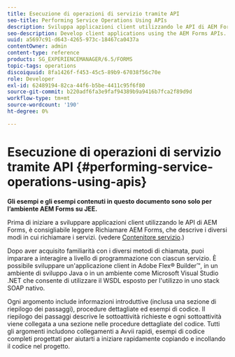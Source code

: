 ```yaml
---
title: Esecuzione di operazioni di servizio tramite API
seo-title: Performing Service Operations Using APIs
description: Sviluppa applicazioni client utilizzando le API di AEM Forms.
seo-description: Develop client applications using the AEM Forms APIs.
uuid: a5697c91-d643-4265-973c-18467ca0437a
contentOwner: admin
content-type: reference
products: SG_EXPERIENCEMANAGER/6.5/FORMS
topic-tags: operations
discoiquuid: 8fa1426f-f453-45c5-89b9-67038f56c70e
role: Developer
exl-id: 62489194-82ca-44f6-b5be-4411c95f6f80
source-git-commit: b220adf6fa3e9faf94389b9a9416b7fca2f89d9d
workflow-type: tm+mt
source-wordcount: '190'
ht-degree: 0%

---
```


# Esecuzione di operazioni di servizio tramite API {#performing-service-operations-using-apis}

**Gli esempi e gli esempi contenuti in questo documento sono solo per l’ambiente AEM Forms su JEE.**

Prima di iniziare a sviluppare applicazioni client utilizzando le API di AEM Forms, è consigliabile leggere Richiamare AEM Forms, che descrive i diversi modi in cui richiamare i servizi. (vedere [Contenitore servizio](/help/forms/developing/service-container.md#service-container).)

Dopo aver acquisito familiarità con i diversi metodi di chiamata, puoi imparare a interagire a livello di programmazione con ciascun servizio. È possibile sviluppare un&#39;applicazione client in Adobe Flex® Builder™, in un ambiente di sviluppo Java o in un ambiente come Microsoft Visual Studio .NET che consente di utilizzare il WSDL esposto per l&#39;utilizzo in uno stack SOAP nativo.

Ogni argomento include informazioni introduttive (inclusa una sezione di riepilogo dei passaggi), procedure dettagliate ed esempi di codice. Il riepilogo dei passaggi descrive le sottoattività richieste e ogni sottoattività viene collegata a una sezione nelle procedure dettagliate del codice. Tutti gli argomenti includono collegamenti a Avvii rapidi, esempi di codice completi progettati per aiutarti a iniziare rapidamente copiando e incollando il codice nel progetto.
